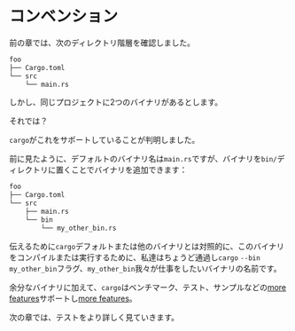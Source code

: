 # <!--Conventions--> コンベンション

<!--In the previous chapter, we saw the following directory hierarchy:-->
前の章では、次のディレクトリ階層を確認しました。

```txt
foo
├── Cargo.toml
└── src
    └── main.rs
```

<!--Suppose that we wanted to have two binaries in the same project, though.-->
しかし、同じプロジェクトに2つのバイナリがあるとします。
<!--What then?-->
それでは？

<!--It turns out that `cargo` supports this.-->
`cargo`がこれをサポートしていることが判明しました。
<!--The default binary name is `main.rs`, as we saw before, but you can add additional binaries by placing them in a `bin/` directory:-->
前に見たように、デフォルトのバイナリ名は`main.rs`ですが、バイナリを`bin/`ディレクトリに置くことでバイナリを追加できます：

```txt
foo
├── Cargo.toml
└── src
    ├── main.rs
    └── bin
        └── my_other_bin.rs
```

<!--To tell `cargo` to compile or run this binary as opposed to the default or other binaries, we just pass `cargo` the `--bin my_other_bin` flag, where `my_other_bin` is the name of the binary we want to work with.-->
伝えるために`cargo`デフォルトまたは他のバイナリとは対照的に、このバイナリをコンパイルまたは実行するために、私達はちょうど通過し`cargo` `--bin my_other_bin`フラグ、`my_other_bin`我々が仕事をしたいバイナリの名前です。

<!--In addition to extra binaries, `cargo` supports [more features] such as benchmarks, tests, and examples.-->
余分なバイナリに加えて、`cargo`はベンチマーク、テスト、サンプルなどの[more features]サポートし[more features]。

<!--In the next chapter, we will look more closely at tests.-->
次の章では、テストをより詳しく見ていきます。

[more features]: https://doc.rust-lang.org/cargo/guide/project-layout.html
